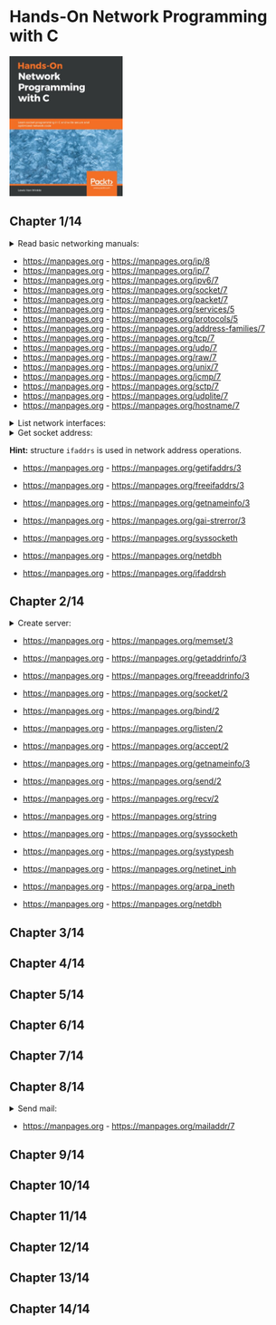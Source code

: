 # Hands-On Network Programming with C
<img alt="9781789349863" src="../../../covers/9781789349863.jpg" width="200"/>


## Chapter 1/14

<details>
<summary>Read basic networking manuals:</summary>

</details>

* https://manpages.org - https://manpages.org/ip/8
* https://manpages.org - https://manpages.org/ip/7
* https://manpages.org - https://manpages.org/ipv6/7
* https://manpages.org - https://manpages.org/socket/7
* https://manpages.org - https://manpages.org/packet/7
* https://manpages.org - https://manpages.org/services/5
* https://manpages.org - https://manpages.org/protocols/5
* https://manpages.org - https://manpages.org/address-families/7
* https://manpages.org - https://manpages.org/tcp/7
* https://manpages.org - https://manpages.org/udp/7
* https://manpages.org - https://manpages.org/raw/7
* https://manpages.org - https://manpages.org/unix/7
* https://manpages.org - https://manpages.org/icmp/7
* https://manpages.org - https://manpages.org/sctp/7
* https://manpages.org - https://manpages.org/udplite/7
* https://manpages.org - https://manpages.org/hostname/7

<details>
<summary>List network interfaces:</summary>

</details>

<details>
<summary>Get socket address:</summary>

</details>

**Hint:** structure `ifaddrs` is used in network address operations.

* https://manpages.org - https://manpages.org/getifaddrs/3
* https://manpages.org - https://manpages.org/freeifaddrs/3
* https://manpages.org - https://manpages.org/getnameinfo/3
* https://manpages.org - https://manpages.org/gai-strerror/3

* https://manpages.org - https://manpages.org/syssocketh
* https://manpages.org - https://manpages.org/netdbh
* https://manpages.org - https://manpages.org/ifaddrsh

## Chapter 2/14

<details>
<summary>Create server:</summary>

</details>

* https://manpages.org - https://manpages.org/memset/3
* https://manpages.org - https://manpages.org/getaddrinfo/3
* https://manpages.org - https://manpages.org/freeaddrinfo/3
* https://manpages.org - https://manpages.org/socket/2
* https://manpages.org - https://manpages.org/bind/2
* https://manpages.org - https://manpages.org/listen/2
* https://manpages.org - https://manpages.org/accept/2
* https://manpages.org - https://manpages.org/getnameinfo/3
* https://manpages.org - https://manpages.org/send/2
* https://manpages.org - https://manpages.org/recv/2

* https://manpages.org - https://manpages.org/string
* https://manpages.org - https://manpages.org/syssocketh
* https://manpages.org - https://manpages.org/systypesh
* https://manpages.org - https://manpages.org/netinet_inh
* https://manpages.org - https://manpages.org/arpa_ineth
* https://manpages.org - https://manpages.org/netdbh

## Chapter 3/14

## Chapter 4/14

## Chapter 5/14

## Chapter 6/14

## Chapter 7/14

## Chapter 8/14

<details>
<summary>Send mail:</summary>

> **Description**
>
</details>

* https://manpages.org - https://manpages.org/mailaddr/7

## Chapter 9/14

## Chapter 10/14

## Chapter 11/14

## Chapter 12/14

## Chapter 13/14

## Chapter 14/14

